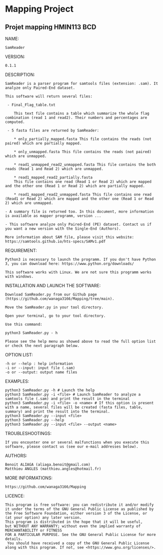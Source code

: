 # Mapping Project
## Projet mapping HMIN113 BCD

NAME:

    SamReader

VERSION:

    0.1.1

DESCRIPTION:

    SamReader is a parser program for samtools files (extension: .sam). It analyze only Paired-End dataset. 

    This software will return several files:

     - Final_Flag_table.txt
        
        This text file contains a table which summarize the whole flag combination (read 1 and read2). Their numbers and percentages are computed. 

     - 5 fasta files are returned by SamReader:

        * only_partially_mapped.fasta This file contains the reads (not paired) which are partially mapped.

        * only_unmapped.fasta This file contains the reads (not paired) which are unmapped.

        * read1_unmapped_read2_unmapped.fasta This file contains the both reads (Read 1 and Read 2) which are unmapped. 

        * read1_mapped_read2_partially.fasta
        This file contains one read (Read 1 or Read 2) which are mapped and the other one (Read 1 or Read 2) which are partially mapped.

        * read1_mapped_read2_unmapped.fasta This file contains one read (Read1 or Read 2) which are mapped and the other one (Read 1 or Read 2) which are unmapped.

    - A summary file is returned too. In this document, more information is available as mapper programm, version ...

    - This software analyze only Paired-End (PE) dataset. Contact us if you want a new version with the Single-End (Authors).

    More information about SAM file, please visit this website: https://samtools.github.io/hts-specs/SAMv1.pdf

REQUIREMENT:

    Python3 is necessary to launch the programm. If you don't have Python 3, you can download here: https://www.python.org/downloads/

    This software works with Linux. We are not sure this programm works with windows.

INSTALLATION AND LAUNCH THE SOFTWARE:

    Download SamReader.py from our Github page (https://github.com/wanaga3166/Mapping/tree/main). 

    Move the SamReader.py in your tool directory.

    Open your terminal, go to your tool directory. 

    Use this command:

    python3 SamReader.py - h 

    Please see the help menu as showed above to read the full option list or check the next paragraph below.

OPTION LIST:

    -h or --help : help information
    -i or --input: input file (.sam)
    -o or --output: output name files

EXAMPLES:

    python3 SamReader.py -h # Launch the help
    python3 SamReader.py -i <file> # Launch SamReader to analyze a samtools file (.sam) and print the result in the terminal
    python3 SamReader.py -i <file> -o <name> # If this option is present with a name, several files will be created (fasta files, table, summary) and print the result into the terminal.  
    python3 SamReader.py --input <file>
    python3 SamReader.py --help
    python3 SamReader.py --input <file> --output <name>  

TROUBLESHOOTINGS:

    If you encounter one or several malfunctions when you execute this software, please contact us (see our e-mail addresses below).

AUTHORS:

    Benoit ALIAGA (aliaga.benoit@gmail.com)
    Matthieu ANGLES (matthieu.angles@hotmail.fr)

MORE INFORMATIONS:

    https://github.com/wanaga3166/Mapping

LICENCE:

    This program is free software: you can redistribute it and/or modify
    it under the terms of the GNU General Public License as published by
    the Free Software Foundation, either version 3 of the License, or
    (at your option) any later version.
    This program is distributed in the hope that it will be useful,
    but WITHOUT ANY WARRANTY; without even the implied warranty of MERCHANTABILITY or FITNESS 
    FOR A PARTICULAR PURPOSE. See the GNU General Public License for more details.
     You should have received a copy of the GNU General Public License
    along with this program. If not, see <https://www.gnu.org/licenses/>.

